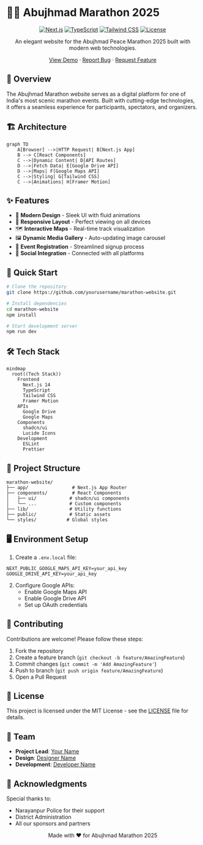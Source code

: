 # 🏃‍♂️ Abujhmad Marathon 2025

<div align="center">

[![Next.js](https://img.shields.io/badge/Next.js-14-black?style=for-the-badge&logo=next.js)](https://nextjs.org/)
[![TypeScript](https://img.shields.io/badge/TypeScript-5-blue?style=for-the-badge&logo=typescript)](https://www.typescriptlang.org/)
[![Tailwind CSS](https://img.shields.io/badge/Tailwind-3-38B2AC?style=for-the-badge&logo=tailwind-css)](https://tailwindcss.com/)
[![License](https://img.shields.io/badge/License-MIT-green.svg?style=for-the-badge)](LICENSE)

An elegant website for the Abujhmad Peace Marathon 2025 built with modern web technologies.

[View Demo](your-demo-link) · [Report Bug](your-issues-link) · [Request Feature](your-issues-link)

</div>

## 🌟 Overview

The Abujhmad Marathon website serves as a digital platform for one of India's most scenic marathon events. Built with cutting-edge technologies, it offers a seamless experience for participants, spectators, and organizers.

## 🏗️ Architecture

```mermaid
graph TD
    A[Browser] -->|HTTP Request| B[Next.js App]
    B --> C[React Components]
    C -->|Dynamic Content| D[API Routes]
    D -->|Fetch Data| E[Google Drive API]
    D -->|Maps| F[Google Maps API]
    C -->|Styling| G[Tailwind CSS]
    C -->|Animations| H[Framer Motion]
```

## ✨ Features

- 🎨 **Modern Design** - Sleek UI with fluid animations
- 📱 **Responsive Layout** - Perfect viewing on all devices
- 🗺️ **Interactive Maps** - Real-time track visualization
- 🖼️ **Dynamic Media Gallery** - Auto-updating image carousel
- 📅 **Event Registration** - Streamlined signup process
- 🔄 **Social Integration** - Connected with all platforms

## 🚀 Quick Start

```bash
# Clone the repository
git clone https://github.com/yourusername/marathon-website.git

# Install dependencies
cd marathon-website
npm install

# Start development server
npm run dev
```

## 🛠️ Tech Stack

```mermaid
mindmap
  root((Tech Stack))
    Frontend
      Next.js 14
      TypeScript
      Tailwind CSS
      Framer Motion
    APIs
      Google Drive
      Google Maps
    Components
      shadcn/ui
      Lucide Icons
    Development
      ESLint
      Prettier
```

## 📂 Project Structure

```
marathon-website/
├── app/                # Next.js App Router
├── components/         # React Components
│   ├── ui/            # shadcn/ui components
│   └── ...            # Custom components
├── lib/               # Utility functions
├── public/            # Static assets
└── styles/           # Global styles
```

## 🖥️ Environment Setup

1. Create a `.env.local` file:
```env
NEXT_PUBLIC_GOOGLE_MAPS_API_KEY=your_api_key
GOOGLE_DRIVE_API_KEY=your_api_key
```

2. Configure Google APIs:
   - Enable Google Maps API
   - Enable Google Drive API
   - Set up OAuth credentials

## 🤝 Contributing

Contributions are welcome! Please follow these steps:

1. Fork the repository
2. Create a feature branch (`git checkout -b feature/AmazingFeature`)
3. Commit changes (`git commit -m 'Add AmazingFeature'`)
4. Push to branch (`git push origin feature/AmazingFeature`)
5. Open a Pull Request

## 📄 License

This project is licensed under the MIT License - see the [LICENSE](LICENSE) file for details.

## 👥 Team

- **Project Lead**: [Your Name](your-profile-link)
- **Design**: [Designer Name](designer-profile-link)
- **Development**: [Developer Name](developer-profile-link)

## 🙏 Acknowledgments

Special thanks to:
- Narayanpur Police for their support
- District Administration
- All our sponsors and partners

<div align="center">
Made with ❤️ for Abujhmad Marathon 2025
</div>
